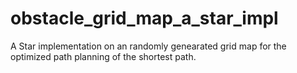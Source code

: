 # obstacle_grid_map_a_star_impl
A Star implementation on an randomly genearated grid map for the optimized path planning of the shortest path.
